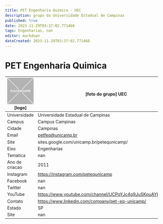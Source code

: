```yaml
---
title: PET Engenharia Quimica - UEC
description: grupo da Universidade Estadual de Campinas
published: true
date: 2023-11-29T03:37:02.771468
tags: Engenharias, nan
editor: markdown
dateCreated: 2023-11-29T03:37:02.771468
---
```


# PET Engenharia Quimica


| ![placeholder.png](/placeholder.png) [logo] | [foto do grupo] UEC         |
| ------------------------------------------- | ------------------------------------------------- |
| Universidade                                | Universidade Estadual de Campinas      |
| Campus                                      | Campus Campinas            |
| Cidade                                      | Campinas             |
| Email                                       | petfeq@unicamp.br             |
| Site                                        | sites.google.com/unicamp.br/petequnicamp/              |
| Eixo                                        | Engenharias              |
| Tematica                                    | nan          |
| Ano de criacao                              | 2011        |
| Instagram                                   | https://instagram.com/petequnicamp         |
| Facebook                                    | nan          |
| Twitter                                     | nan           |
| YouTube                                     | https://www.youtube.com/channel/UCPoYJc4g9JuSKpuAYHoH37w           |
| Contato                                     | https://www.linkedin.com/company/pet-eq-unicamp/         |
| Estado                                      |  SP            |
| Site                                        | nan |
